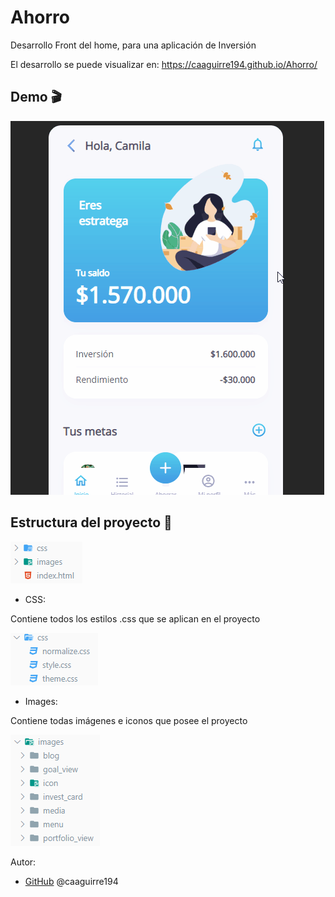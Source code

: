 # Ahorro
Desarrollo Front del home, para una aplicación de Inversión

El desarrollo se puede visualizar en:
https://caaguirre194.github.io/Ahorro/

## Demo :clapper:
![Demo](resources/demo.gif)

## Estructura del proyecto :open_file_folder:
![Logo](/resources/estructura-proyecto.PNG)

* CSS:

Contiene todos los estilos .css que se aplican en el proyecto

![Logo](/resources/estructura-css.PNG)

* Images:

Contiene todas imágenes e iconos que posee el proyecto

![Logo](/resources/estructura-images.PNG)


Autor:
*  [GitHub](https://github.com/caaguirre194)
	 @caaguirre194
